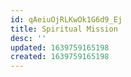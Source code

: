 ```yaml
---
id: qAeiuOjRLKwOk1G6d9_Ej
title: Spiritual Mission
desc: ''
updated: 1639759165198
created: 1639759165198
---
```



